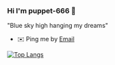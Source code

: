 ### Hi I'm puppet-666 👋
"Blue sky high hanging my dreams"

- ✉️ Ping me by [Email](mailto:1063771217@qq.com)

[![Top Langs](https://github-readme-stats.vercel.app/api/top-langs/?username=puppet-666&layout=compact)](https://github.com/anuraghazra/github-readme-stats)
